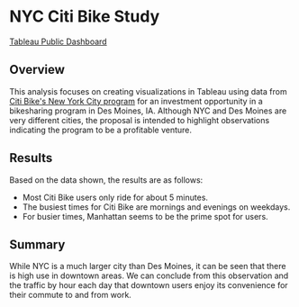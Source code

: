 # NYC Citi Bike Study

[Tableau Public Dashboard](https://public.tableau.com/app/profile/christopher.snead/viz/Bikesharing_16480965883090/NYCBikesharing?publish=yes)

## Overview
This analysis focuses on creating visualizations in Tableau using data from [Citi Bike's New York City program](https://s3.amazonaws.com/tripdata/index.html) for an investment opportunity in a bikesharing program in Des Moines, IA. Although NYC and Des Moines are very different cities, the proposal is intended to highlight observations indicating the program to be a profitable venture.

## Results
Based on the data shown, the results are as follows:
- Most Citi Bike users only ride for about 5 minutes.
- The busiest times for Citi Bike are mornings and evenings on weekdays.
- For busier times, Manhattan seems to be the prime spot for users.

## Summary
While NYC is a much larger city than Des Moines, it can be seen that there is high use in downtown areas. We can conclude from this observation and the traffic by hour each day that downtown users enjoy its convenience for their commute to and from work.
